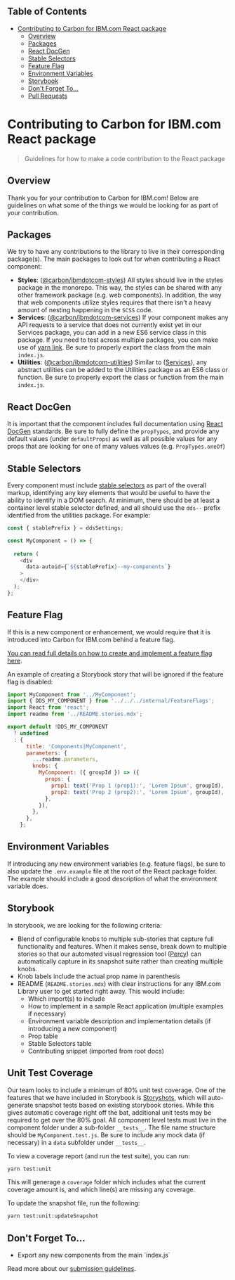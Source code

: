 <!-- START doctoc generated TOC please keep comment here to allow auto update -->
<!-- DON'T EDIT THIS SECTION, INSTEAD RE-RUN doctoc TO UPDATE -->
## Table of Contents

- [Contributing to Carbon for IBM.com React package](#contributing-to-the-ibmcom-library-react-package)
  - [Overview](#overview)
  - [Packages](#packages)
  - [React DocGen](#react-docgen)
  - [Stable Selectors](#stable-selectors)
  - [Feature Flag](#feature-flag)
  - [Environment Variables](#environment-variables)
  - [Storybook](#storybook)
  - [Don't Forget To...](#dont-forget-to)
  - [Pull Requests](#pull-requests)

<!-- END doctoc generated TOC please keep comment here to allow auto update -->

# Contributing to Carbon for IBM.com React package

> Guidelines for how to make a code contribution to the React package

## Overview

Thank you for your contribution to Carbon for IBM.com! Below are guidelines on
what some of the things we would be looking for as part of your contribution.

## Packages

We try to have any contributions to the library to live in their corresponding
package(s). The main packages to look out for when contributing a React 
component:

- **Styles**: ([@carbon/ibmdotcom-styles](https://github.com/carbon-design-system/carbon-for-ibm-dotcom/tree/master/packages/styles)) 
All styles should live in the styles package in the monorepo. This way, the
styles can be shared with any other framework package (e.g. web components). 
In addition, the way that web components utilize styles requires that there 
isn't a heavy amount of nesting happening in the `SCSS` code. 
- **Services**: ([@carbon/ibmdotcom-services](https://github.com/carbon-design-system/carbon-for-ibm-dotcom/tree/master/packages/services))
If your component makes any API requests to a service that does not currently
exist yet in our Services package, you can add in a new ES6 service class in
this package. If you need to test across multiple packages, you can make use of
[yarn link](https://github.com/carbon-design-system/carbon-for-ibm-dotcom/blob/master/docs/developing.md#developing-locally).
Be sure to properly export the class from the main `index.js`.
- **Utilities**: ([@carbon/ibmdotcom-utilities](https://github.com/carbon-design-system/carbon-for-ibm-dotcom/tree/master/packages/utilities))
Similar to ([Services](https://github.com/carbon-design-system/carbon-for-ibm-dotcom/tree/master/packages/services)),
any abstract utilities can be added to the Utilities package as an ES6 class or
function. Be sure to properly export the class or function from the main 
`index.js`.

## React DocGen

It is important that the component includes full documentation using [React DocGen](https://github.com/reactjs/react-docgen)
standards. Be sure to fully define the `propTypes`, and provide any default 
values (under `defaultProps`) as well as all possible values for any props that
are looking for one of many values values (e.g. `PropTypes.oneOf`)

## Stable Selectors

Every component must include [stable selectors](https://github.com/carbon-design-system/carbon-for-ibm-dotcom/blob/master/docs/stable-selectors.md) 
as part of the overall markup, identifying any key elements that would be useful
to have the ability to identify in a DOM search. At minimum, there should be at
least a container level stable selector defined, and all should use the `dds--`
prefix identified from the utilities package. For example:

```javascript
const { stablePrefix } = ddsSettings;

const MyComponent = () => {
  
  return (
    <div
      data-autoid={`${stablePrefix}--my-components`}
    >
    </div>
  );
};
```

## Feature Flag

If this is a new component or enhancement, we would require that it is 
introduced into Carbon for IBM.com behind a feature flag. 

[You can read full details on how to create and implement a feature flag here](https://github.com/carbon-design-system/carbon-for-ibm-dotcom/blob/master/packages/react/docs/feature-flags.md).

An example of creating a Storybook story that will be ignored if the feature
flag is disabled:

```javascript
import MyComponent from '../MyComponent';
import { DDS_MY_COMPONENT } from '../../../internal/FeatureFlags';
import React from 'react';
import readme from '../README.stories.mdx';

export default !DDS_MY_COMPONENT
  ? undefined
  : {
      title: 'Components|MyComponent',
      parameters: {
        ...readme.parameters,
        knobs: {
          MyComponent: ({ groupId }) => ({
            props: {
              prop1: text('Prop 1 (prop1):', 'Lorem Ipsum', groupId),
              prop2: text('Prop 2 (prop2):', 'Lorem Ipsum', groupId),
            },
          }),
        },
      },
    };
```

## Environment Variables

If introducing any new environment variables (e.g. feature flags), be sure to 
also update the `.env.example` file at the root of the React package folder. 
The example should include a good description of what the environment variable 
does.

## Storybook

In storybook, we are looking for the following criteria:

- Blend of configurable knobs to multiple sub-stories that capture full
functionality and features. When it makes sense, break down to multiple stories
so that our automated visual regression tool ([Percy](https://percy.io)) can 
automatically capture in its snapshot suite rather than creating multiple 
knobs.
- Knob labels include the actual prop name in parenthesis
- README (`README.stories.mdx`) with clear instructions for any IBM.com 
Library user to get started right away. This would include:
  * Which import(s) to include
  * How to implement in a sample React application (multiple examples if 
    necessary)
  * Environment variable description and implementation details (if introducing 
    a new component)
  * Prop table
  * Stable Selectors table
  * Contributing snippet (imported from root docs)

## Unit Test Coverage

Our team looks to include a minimum of 80% unit test coverage. One of the 
features that we have included in Storybook is [Storyshots](https://www.npmjs.com/package/@storybook/addon-storyshots),
which will auto-generate snapshot tests based on existing storybook stories. 
While this gives automatic coverage right off the bat, additional unit tests
may be required to get over the 80% goal. All component level tests must live
in the component folder under a sub-folder `__tests__`. The file name structure
should be `MyComponent.test.js`. Be sure to include any mock data (if necessary)
in a `data` subfolder under `__tests__`. 

To view a coverage report (and run the test suite), you can run:

```bash
yarn test:unit
``` 

This will generage a `coverage` folder which includes what the current coverage
amount is, and which line(s) are missing any coverage.

To update the snapshot file, run the following:

```bash
yarn test:unit:updateSnapshot
```

## Don't Forget To...

<ul>
<li>Export any new components from the main `index.js`</li>
</ul>

Read more about our [submission guidelines](https://github.com/carbon-design-system/carbon-for-ibm-dotcom/blob/master/docs/submission-guidelines.md).
